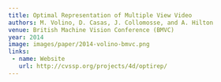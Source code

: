 ```yaml
---
title: Optimal Representation of Multiple View Video
authors: M. Volino, D. Casas, J. Collomosse, and A. Hilton
venue: British Machine Vision Conference (BMVC)
year: 2014
image: images/paper/2014-volino-bmvc.png
links:
 - name: Website
   url: http://cvssp.org/projects/4d/optirep/
---
```


